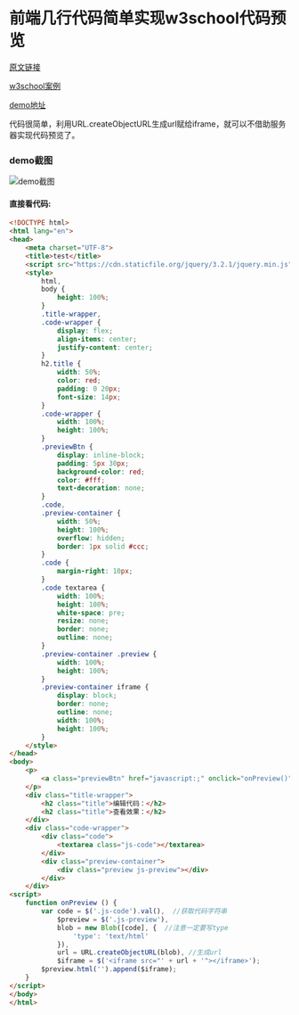 # 前端几行代码简单实现w3school代码预览

[原文链接](https://denzel.netlify.com/js/simple_code_preview.html)

[w3school案例](http://www.w3school.com.cn/tiy/t.asp?f=html5_video_all)

[demo地址](https://xiaotianxia.github.io/demos-2017/%E4%BB%A3%E7%A0%81%E9%A2%84%E8%A7%88/test.html)

代码很简单，利用URL.createObjectURL生成url赋给iframe，就可以不借助服务器实现代码预览了。

### demo截图
![demo截图](https://user-gold-cdn.xitu.io/2017/11/4/b895b72865e7f026815fd9a0e29e7fac)

#### 直接看代码:

```html
<!DOCTYPE html>
<html lang="en">
<head>
    <meta charset="UTF-8">
    <title>test</title>
    <script src="https://cdn.staticfile.org/jquery/3.2.1/jquery.min.js" type="text/javascript"></script>
    <style>
        html,
        body {
            height: 100%;
        }
        .title-wrapper,
        .code-wrapper {
            display: flex;
            align-items: center;
            justify-content: center;
        }
        h2.title {
            width: 50%;
            color: red;
            padding: 0 20px;
            font-size: 14px;
        }
        .code-wrapper {
            width: 100%;
            height: 100%;
        }
        .previewBtn {
            display: inline-block;
            padding: 5px 30px;
            background-color: red;
            color: #fff;
            text-decoration: none;
        }
        .code,
        .preview-container {
            width: 50%;
            height: 100%;
            overflow: hidden;
            border: 1px solid #ccc;
        }
        .code {
            margin-right: 10px;
        }
        .code textarea {
            width: 100%;
            height: 100%;
            white-space: pre;
            resize: none;
            border: none;
            outline: none;
        }
        .preview-container .preview {
            width: 100%;
            height: 100%;
        }
        .preview-container iframe {
            display: block;
            border: none;
            outline: none;
            width: 100%;
            height: 100%;
        }
    </style>
</head>
<body>
    <p>
        <a class="previewBtn" href="javascript:;" onclick="onPreview()">预览</a>
    </p>
    <div class="title-wrapper">
        <h2 class="title">编辑代码：</h2>
        <h2 class="title">查看效果：</h2>
    </div>
    <div class="code-wrapper">
        <div class="code">
            <textarea class="js-code"></textarea>
        </div>
        <div class="preview-container">
            <div class="preview js-preview"></div>
        </div>
    </div>
<script>
    function onPreview () {
        var code = $('.js-code').val(),  //获取代码字符串
            $preview = $('.js-preview'), 
            blob = new Blob([code], {  //注意一定要写type
                'type': 'text/html'
            }),
            url = URL.createObjectURL(blob), //生成url
            $iframe = $('<iframe src="' + url + '"></iframe>');
        $preview.html('').append($iframe);
    }
</script>
</body>
</html>
```

<comment-tool></comment-tool>
